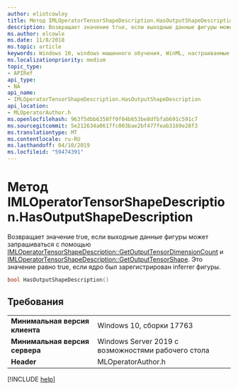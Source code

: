 ```yaml
---
author: eliotcowley
title: Метод IMLOperatorTensorShapeDescription.HasOutputShapeDescription
description: Возвращает значение true, если выходные данные фигуры может запрашиваться с помощью **GetOutputTensorDimensionCount** и **GetOutputTensorShape**.
ms.author: elcowle
ms.date: 11/8/2018
ms.topic: article
keywords: Windows 10, windows машинного обучения, WinML, настраиваемые операторы, HasOutputShapeDescription
ms.localizationpriority: medium
topic_type:
- APIRef
api_type:
- NA
api_name:
- IMLOperatorTensorShapeDescription.HasOutputShapeDescription
api_location:
- MLOperatorAuthor.h
ms.openlocfilehash: 963f5dbb6358ff0f04b653be8dfbfab691c591c7
ms.sourcegitcommit: 5e212634a0617fc003bae2bf477feab3169e28f3
ms.translationtype: MT
ms.contentlocale: ru-RU
ms.lasthandoff: 04/10/2019
ms.locfileid: "59474391"
---
```

# <a name="imloperatortensorshapedescriptionhasoutputshapedescription-method"></a>Метод IMLOperatorTensorShapeDescription.HasOutputShapeDescription

Возвращает значение true, если выходные данные фигуры может запрашиваться с помощью [IMLOperatorTensorShapeDescription::GetOutputTensorDimensionCount](IMLOperatorTensorShapeDescription_GetOutputTensorDimensionCount.md) и [IMLOperatorTensorShapeDescription::GetOutputTensorShape](IMLOperatorTensorShapeDescription_GetOutputTensorShape.md). Это значение равно true, если ядро был зарегистрирован inferrer фигуры.

```cpp
bool HasOutputShapeDescription()
```

## <a name="requirements"></a>Требования

| | |
|-|-|
| **Минимальная версия клиента** | Windows 10, сборки 17763 |
| **Минимальная версия сервера** | Windows Server 2019 с возможностями рабочего стола |
| **Header** | MLOperatorAuthor.h |

[!INCLUDE [help](../includes/get-help.md)]
